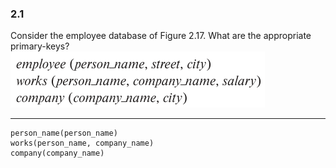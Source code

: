 ### 2.1

Consider the employee database of Figure 2.17. What are the appropriate primary-keys?
![alt text](image.png)

---

```
person_name(person_name)
works(person_name, company_name)
company(company_name)
```